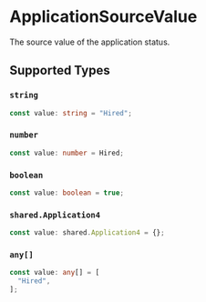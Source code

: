 # ApplicationSourceValue

The source value of the application status.


## Supported Types

### `string`

```typescript
const value: string = "Hired";
```

### `number`

```typescript
const value: number = Hired;
```

### `boolean`

```typescript
const value: boolean = true;
```

### `shared.Application4`

```typescript
const value: shared.Application4 = {};
```

### `any[]`

```typescript
const value: any[] = [
  "Hired",
];
```

